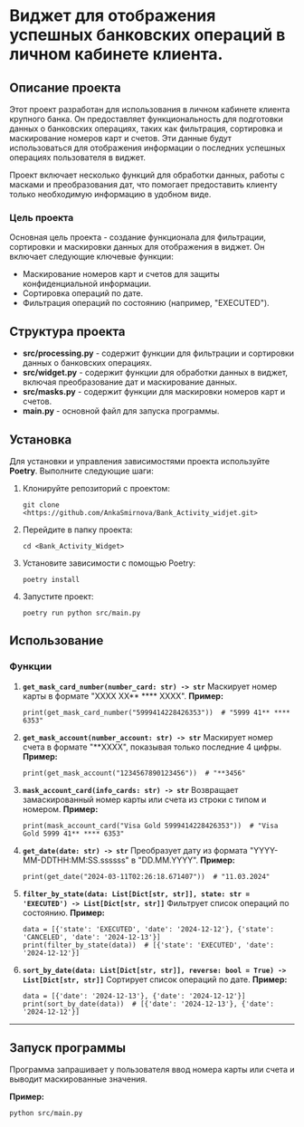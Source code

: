 # Виджет для отображения успешных банковских операций в личном кабинете клиента.

## Описание проекта

Этот проект разработан для использования в личном кабинете клиента крупного банка. Он предоставляет функциональность для подготовки данных о банковских операциях, таких как фильтрация, сортировка и маскирование номеров карт и счетов.
Эти данные будут использоваться для отображения информации о последних успешных операциях пользователя в виджет.

Проект включает несколько функций для обработки данных, работы с масками и преобразования дат, что помогает предоставить клиенту только необходимую информацию в удобном виде.

### Цель проекта

Основная цель проекта - создание функционала для фильтрации, сортировки и маскировки данных для отображения в виджет. Он включает следующие ключевые функции:
- Маскирование номеров карт и счетов для защиты конфиденциальной информации.
- Сортировка операций по дате.
- Фильтрация операций по состоянию (например, "EXECUTED").

## Структура проекта

- **src/processing.py** - содержит функции для фильтрации и сортировки данных о банковских операциях.
- **src/widget.py** - содержит функции для обработки данных в виджет, включая преобразование дат и маскирование данных.
- **src/masks.py** - содержит функции для маскировки номеров карт и счетов.
- **main.py** - основной файл для запуска программы.

## Установка

Для установки и управления зависимостями проекта используйте **Poetry**. Выполните следующие шаги:

1. Клонируйте репозиторий с проектом:
    ```
    git clone <https://github.com/AnkaSmirnova/Bank_Activity_widjet.git>
    ```

2. Перейдите в папку проекта:
    ```
    cd <Bank_Activity_Widget>
    ```

3. Установите зависимости с помощью Poetry:
    ```
    poetry install
    ```

4. Запустите проект:
    ```
    poetry run python src/main.py
    ```

## Использование

### Функции

1. **`get_mask_card_number(number_card: str) -> str`**
   Маскирует номер карты в формате "XXXX XX** **** XXXX".
   **Пример:**
      ```
      print(get_mask_card_number("5999414228426353"))  # "5999 41** **** 6353"
      ```

2. **`get_mask_account(number_account: str) -> str`**
   Маскирует номер счета в формате "**XXXX", показывая только последние 4 цифры.
   **Пример:**
      ```
      print(get_mask_account("1234567890123456"))  # "**3456"
      ```

3. **`mask_account_card(info_cards: str) -> str`**
   Возвращает замаскированный номер карты или счета из строки с типом и номером.
   **Пример:**
      ```
      print(mask_account_card("Visa Gold 5999414228426353"))  # "Visa Gold 5999 41** **** 6353"
      ```

4. **`get_date(date: str) -> str`**
   Преобразует дату из формата "YYYY-MM-DDTHH:MM:SS.ssssss" в "DD.MM.YYYY".
   **Пример:**
      ```
      print(get_date("2024-03-11T02:26:18.671407"))  # "11.03.2024"
      ```

5. **`filter_by_state(data: List[Dict[str, str]], state: str = 'EXECUTED') -> List[Dict[str, str]]`**
   Фильтрует список операций по состоянию.
   **Пример:**
      ```
      data = [{'state': 'EXECUTED', 'date': '2024-12-12'}, {'state': 'CANCELED', 'date': '2024-12-13'}]
      print(filter_by_state(data))  # [{'state': 'EXECUTED', 'date': '2024-12-12'}]
      ```

6. **`sort_by_date(data: List[Dict[str, str]], reverse: bool = True) -> List[Dict[str, str]]`**
   Сортирует список операций по дате.
   **Пример:**
      ```
      data = [{'date': '2024-12-13'}, {'date': '2024-12-12'}]
      print(sort_by_date(data))  # [{'date': '2024-12-13'}, {'date': '2024-12-12'}]
      ```

---

## Запуск программы

Программа запрашивает у пользователя ввод номера карты или счета и выводит маскированные значения.

**Пример:**
```
python src/main.py